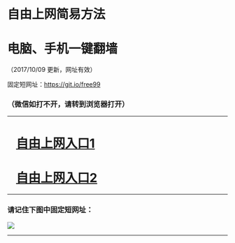 ﻿# 自由上网简易方法

# 电脑、手机一键翻墙

（2017/10/09 更新，网址有效）

固定短网址：https://git.io/free99

### （微信如打不开，请转到浏览器打开）


***





# &nbsp;&nbsp; <a href="http://ft172136294.fwq-tz-1001.info/fwqtz01.html?t=100900111745 " target="_blank">自由上网入口1</a>
# &nbsp;&nbsp; <a href="http://ft68274253.fwq-tz-1002.info/fwqtz02.html?t=100900122795 " target="_blank">自由上网入口2</a>
***

### 请记住下图中固定短网址：

<img src="https://s3-us-west-2.amazonaws.com/fwq-1001/yjfq-20170905okok.png" /> 


***

